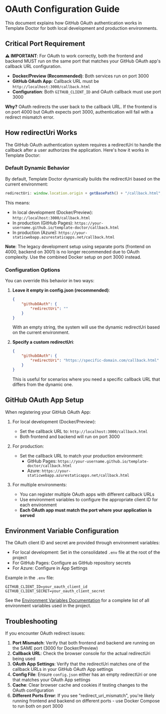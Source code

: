 # OAuth Configuration Guide

This document explains how GitHub OAuth authentication works in Template Doctor for both local development and production environments.

## Critical Port Requirement

**⚠️ IMPORTANT**: For OAuth to work correctly, both the frontend and backend MUST run on the same port that matches your GitHub OAuth app's callback URL configuration.

- **Docker/Preview (Recommended)**: Both services run on port 3000
- **GitHub OAuth App**: Callback URL must be `http://localhost:3000/callback.html`
- **Configuration**: Both `GITHUB_CLIENT_ID` and OAuth callback must use port 3000

**Why?** OAuth redirects the user back to the callback URL. If the frontend is on port 4000 but OAuth expects port 3000, authentication will fail with a redirect mismatch error.

## How redirectUri Works

The GitHub OAuth authentication system requires a redirectUri to handle the callback after a user authorizes the application. Here's how it works in Template Doctor:

### Default Dynamic Behavior

By default, Template Doctor dynamically builds the redirectUri based on the current environment:

```javascript
redirectUri: window.location.origin + getBasePath() + "/callback.html";
```

This means:

- In local development (Docker/Preview): `http://localhost:3000/callback.html`
- In production (GitHub Pages): `https://your-username.github.io/template-doctor/callback.html`
- In production (Azure): `https://your-staticwebapp.azurestaticapps.net/callback.html`

**Note**: The legacy development setup using separate ports (frontend on 4000, backend on 3001) is no longer recommended due to OAuth complexity. Use the combined Docker setup on port 3000 instead.

### Configuration Options

You can override this behavior in two ways:

1. **Leave it empty in config.json (recommended)**:

    ```json
    {
        "githubOAuth": {
            "redirectUri": ""
        }
    }
    ```

    With an empty string, the system will use the dynamic redirectUri based on the current environment.

2. **Specify a custom redirectUri**:
    ```json
    {
        "githubOAuth": {
            "redirectUri": "https://specific-domain.com/callback.html"
        }
    }
    ```
    This is useful for scenarios where you need a specific callback URL that differs from the dynamic one.

## GitHub OAuth App Setup

When registering your GitHub OAuth App:

1. For local development (Docker/Preview):
    - Set the callback URL to: `http://localhost:3000/callback.html`
    - Both frontend and backend will run on port 3000

2. For production:
    - Set the callback URL to match your production environment:
        - GitHub Pages: `https://your-username.github.io/template-doctor/callback.html`
        - Azure: `https://your-staticwebapp.azurestaticapps.net/callback.html`

3. For multiple environments:
    - You can register multiple OAuth apps with different callback URLs
    - Use environment variables to configure the appropriate client ID for each environment
    - **Each OAuth app must match the port where your application is served**

## Environment Variable Configuration

The OAuth client ID and secret are provided through environment variables:

- For local development: Set in the consolidated `.env` file at the root of the project
- For GitHub Pages: Configure as GitHub repository secrets
- For Azure: Configure in App Settings

Example in the `.env` file:

```
GITHUB_CLIENT_ID=your_oauth_client_id
GITHUB_CLIENT_SECRET=your_oauth_client_secret
```

See the [Environment Variables Documentation](./ENVIRONMENT_VARIABLES.md) for a complete list of all environment variables used in the project.

## Troubleshooting

If you encounter OAuth redirect issues:

1. **Port Mismatch**: Verify that both frontend and backend are running on the SAME port (3000 for Docker/Preview)
2. **Callback URL**: Check the browser console for the actual redirectUri being used
3. **OAuth App Settings**: Verify that the redirectUri matches one of the callback URLs in your GitHub OAuth App settings
4. **Config File**: Ensure `config.json` either has an empty redirectUri or one that matches your OAuth App settings
5. **Cache**: Clear browser cache and cookies if testing changes to the OAuth configuration
6. **Different Ports Error**: If you see "redirect_uri_mismatch", you're likely running frontend and backend on different ports - use Docker Compose to run both on port 3000
